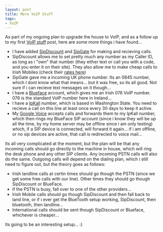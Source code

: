 ```yaml
---
layout: post
title: More VoIP Stuff
tags:
- VoIP
---
```

As part of my ongoing plan to upgrade the house to VoIP, and as a follow up to my first [VoIP stuff][1] post, here are some more things i have found...

* I have added [SipDiscount][2] and [SipGate][3] for making and recieving calls. 
* SipDiscount allows me to set pretty much any number as my Caller ID, as long as i "own" that number (they either text or call you with a code, and you enter it on their site). They also allow me to make cheap calls to Irish Mobiles (check their [rates here][4]) 
* SipGate gave me a incoming UK phone number. Its an 0845 number, which I dont know what that means... but it was free, so its all good. Not sure if i can recieve text messages on it though... 
* I have a [Blueface][5] account, which gives me an Irish 076 VoIP number. 076 is the standard VoIP number here in Ireland... 
* I have a [IpKall][6] number, which is based in Washington State. You need to recieve a call on this line at least once every 30 days to keep it active. 
* My [Google Voice][7] accepts calls and forwards them to my IpKall number, which then rings my BlueFace SIP account (since i know they will be up all the time, by my home server may be offline since i am only testing) which, if a SIP device is connected, will forward it again... if i am offline, or no sip devices are active, that call is redirected to voice mail...

Its all very complicated at the moment, but the plan will be that any incoming calls should go directly to the machine in house, which will ring the desk phone and any other SIP clients. Any incoming PSTN calls will also do the same. Outgoing calls will depend on the dialing plan, which i still need to figure out, but the theory goes as follows:

* Irish landline calls at certin times should go though the PSTN (since we get some free calls with our line). Other times they should go though SipDiscount or BlueFace.
* if the PSTN is busy, fall over to one of the other providers...
* Irish Mobile calls should go though SipDiscount and then fall back to land line, or if i ever get the BlueTooth setup working, SipDiscount, then bluetooth, then landline...
* International calls should be sent though SipDiscount or Blueface, whichever is cheaper...

Its going to be an interesting setup... :)

[1]:http://tiernanotoole.ie/2012/09/11/VOIP-Stuff.html
[2]:http://www.sipdiscount.com
[3]:http://www.sipgate.co.uk
[4]:http://www.sipdiscount.com/rates
[5]:http://www.blueface.ie
[6]:http://www.ipkall.com/
[7]:http://voice.google.com/